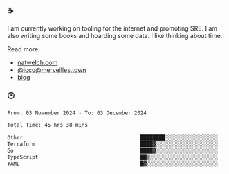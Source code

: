 ### ☕

I am currently working on tooling for the internet and promoting SRE. I am also writing some books and hoarding some data. I like thinking about time. 

Read more:

 - [natwelch.com](https://natwelch.com)
 - [@icco@merveilles.town](https://merveilles.town/@icco)
 - [blog](https://writing.natwelch.com)

### 🕒

<!--START_SECTION:waka-->

```txt
From: 03 November 2024 - To: 03 December 2024

Total Time: 45 hrs 38 mins

Other                                      ████████░░░░░░░░░░░░░░░░░   31.91 %
Terraform                                  ████▓░░░░░░░░░░░░░░░░░░░░   18.72 %
Go                                         ████▓░░░░░░░░░░░░░░░░░░░░   18.69 %
TypeScript                                 ██▒░░░░░░░░░░░░░░░░░░░░░░   08.93 %
YAML                                       █▓░░░░░░░░░░░░░░░░░░░░░░░   06.91 %
```

<!--END_SECTION:waka-->
